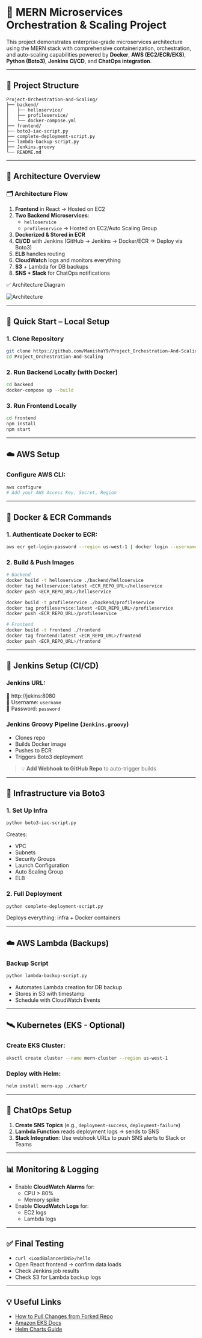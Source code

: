 # 🧱 MERN Microservices Orchestration & Scaling Project

This project demonstrates enterprise-grade microservices architecture using the MERN stack with comprehensive containerization, orchestration, and auto-scaling capabilities powered by **Docker**, **AWS (EC2/ECR/EKS)**, **Python (Boto3)**, **Jenkins CI/CD**, and **ChatOps integration**.

---

## 📁 Project Structure

```
Project-Orchestration-and-Scaling/
├── backend/
│   ├── helloservice/
│   ├── profileservice/
│   └── docker-compose.yml
├── frontend/
├── boto3-iac-script.py
├── complete-deployment-script.py
├── lambda-backup-script.py
├── Jenkins.groovy
└── README.md
```

---

## 🧠 Architecture Overview

### 🗂 Architecture Flow
1. **Frontend** in React → Hosted on EC2
2. **Two Backend Microservices**:
   - `helloservice`
   - `profileservice`
   → Hosted on EC2/Auto Scaling Group
3. **Dockerized & Stored in ECR**
4. **CI/CD** with Jenkins (GitHub → Jenkins → Docker/ECR → Deploy via Boto3)
5. **ELB** handles routing
6. **CloudWatch** logs and monitors everything
7. **S3** + Lambda for DB backups
8. **SNS + Slack** for ChatOps notifications

✅ Architecture Diagram

![Architecture](https://github.com/user-attachments/assets/111f5b27-e267-41fd-b867-fb527b098018)

---

## 🏁 Quick Start – Local Setup

### 1. Clone Repository
```bash
git clone https://github.com/ManishaY9/Project_Orchestration-And-Scaling.git
cd Project_Orchestration-And-Scaling
```

### 2. Run Backend Locally (with Docker)
```bash
cd backend
docker-compose up --build
```

### 3. Run Frontend Locally
```bash
cd frontend
npm install
npm start
```

---

## ☁️ AWS Setup

### Configure AWS CLI:
```bash
aws configure
# Add your AWS Access Key, Secret, Region
```

---

## 🐳 Docker & ECR Commands

### 1. Authenticate Docker to ECR:
```bash
aws ecr get-login-password --region us-west-1 | docker login --username AWS --password-stdin <your-aws-id>.dkr.ecr.us-west-1.amazonaws.com
```

### 2. Build & Push Images
```bash
# Backend
docker build -t helloservice ./backend/helloservice
docker tag helloservice:latest <ECR_REPO_URL>/helloservice
docker push <ECR_REPO_URL>/helloservice

docker build -t profileservice ./backend/profileservice
docker tag profileservice:latest <ECR_REPO_URL>/profileservice
docker push <ECR_REPO_URL>/profileservice

# Frontend
docker build -t frontend ./frontend
docker tag frontend:latest <ECR_REPO_URL>/frontend
docker push <ECR_REPO_URL>/frontend
```

---

## 🤖 Jenkins Setup (CI/CD)

### Jenkins URL:
📍 http://jekins:8080  
👤 Username: `username`  
🔐 Password: `password`

### Jenkins Groovy Pipeline (`Jenkins.groovy`)
- Clones repo
- Builds Docker image
- Pushes to ECR
- Triggers Boto3 deployment

> 💡 **Add Webhook to GitHub Repo** to auto-trigger builds

---

## 🧾 Infrastructure via Boto3

### 1. Set Up Infra
```bash
python boto3-iac-script.py
```

Creates:
- VPC
- Subnets
- Security Groups
- Launch Configuration
- Auto Scaling Group
- ELB

### 2. Full Deployment
```bash
python complete-deployment-script.py
```

Deploys everything: infra + Docker containers

---

## ☁️ AWS Lambda (Backups)

### Backup Script
```bash
python lambda-backup-script.py
```

- Automates Lambda creation for DB backup
- Stores in S3 with timestamp
- Schedule with CloudWatch Events

---

## 🛰 Kubernetes (EKS - Optional)

### Create EKS Cluster:
```bash
eksctl create cluster --name mern-cluster --region us-west-1
```

### Deploy with Helm:
```bash
helm install mern-app ./chart/
```

---

## 🔔 ChatOps Setup

1. **Create SNS Topics** (e.g., `deployment-success`, `deployment-failure`)
2. **Lambda Function** reads deployment logs → sends to SNS
3. **Slack Integration**: Use webhook URLs to push SNS alerts to Slack or Teams

---

## 📊 Monitoring & Logging

- Enable **CloudWatch Alarms** for:
  - CPU > 80%
  - Memory spike
- Enable **CloudWatch Logs** for:
  - EC2 logs
  - Lambda logs

---

## ✅ Final Testing

- `curl <LoadBalancerDNS>/hello`
- Open React frontend → confirm data loads
- Check Jenkins job results
- Check S3 for Lambda backup logs

---

## 💡 Useful Links

- [How to Pull Changes from Forked Repo](https://stackoverflow.com/questions/3903817/pull-new-updates-from-original-github-repository-into-forked-github-repository)
- [Amazon EKS Docs](https://docs.aws.amazon.com/eks/latest/userguide/getting-started.html)
- [Helm Charts Guide](https://helm.sh/docs/intro/using_helm/)
